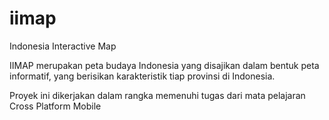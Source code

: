 # iimap
Indonesia Interactive Map

IIMAP merupakan peta budaya Indonesia yang disajikan dalam bentuk peta informatif, yang berisikan karakteristik tiap provinsi di Indonesia.

Proyek ini dikerjakan dalam rangka memenuhi tugas dari mata pelajaran Cross Platform Mobile
